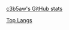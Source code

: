 [c3b5aw's GitHub stats](https://github-readme-stats.vercel.app/api?username=c3b5aw&count_private=true&show_icons=true&theme=dracula)

[Top Langs](https://github-readme-stats.vercel.app/api/top-langs/?username=c3b5aw&layout=compact)
